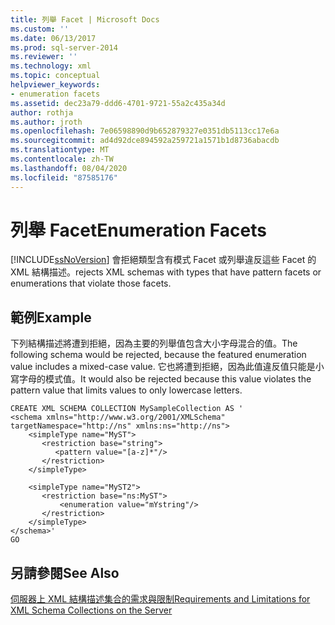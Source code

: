 ```yaml
---
title: 列舉 Facet | Microsoft Docs
ms.custom: ''
ms.date: 06/13/2017
ms.prod: sql-server-2014
ms.reviewer: ''
ms.technology: xml
ms.topic: conceptual
helpviewer_keywords:
- enumeration facets
ms.assetid: dec23a79-ddd6-4701-9721-55a2c435a34d
author: rothja
ms.author: jroth
ms.openlocfilehash: 7e06598890d9b652879327e0351db5113cc17e6a
ms.sourcegitcommit: ad4d92dce894592a259721a1571b1d8736abacdb
ms.translationtype: MT
ms.contentlocale: zh-TW
ms.lasthandoff: 08/04/2020
ms.locfileid: "87585176"
---
```

# <a name="enumeration-facets"></a><span data-ttu-id="bf86f-102">列舉 Facet</span><span class="sxs-lookup"><span data-stu-id="bf86f-102">Enumeration Facets</span></span>
  [!INCLUDE[ssNoVersion](../../includes/ssnoversion-md.md)] <span data-ttu-id="bf86f-103">會拒絕類型含有模式 Facet 或列舉違反這些 Facet 的 XML 結構描述。</span><span class="sxs-lookup"><span data-stu-id="bf86f-103">rejects XML schemas with types that have pattern facets or enumerations that violate those facets.</span></span>  
  
## <a name="example"></a><span data-ttu-id="bf86f-104">範例</span><span class="sxs-lookup"><span data-stu-id="bf86f-104">Example</span></span>  
 <span data-ttu-id="bf86f-105">下列結構描述將遭到拒絕，因為主要的列舉值包含大小字母混合的值。</span><span class="sxs-lookup"><span data-stu-id="bf86f-105">The following schema would be rejected, because the featured enumeration value includes a mixed-case value.</span></span> <span data-ttu-id="bf86f-106">它也將遭到拒絕，因為此值違反值只能是小寫字母的模式值。</span><span class="sxs-lookup"><span data-stu-id="bf86f-106">It would also be rejected because this value violates the pattern value that limits values to only lowercase letters.</span></span>  
  
```  
CREATE XML SCHEMA COLLECTION MySampleCollection AS '  
<schema xmlns="http://www.w3.org/2001/XMLSchema" targetNamespace="http://ns" xmlns:ns="http://ns">  
    <simpleType name="MyST">  
       <restriction base="string">  
          <pattern value="[a-z]*"/>  
       </restriction>  
    </simpleType>  
  
    <simpleType name="MyST2">  
       <restriction base="ns:MyST">  
           <enumeration value="mYstring"/>  
       </restriction>  
    </simpleType>  
</schema>'  
GO  
```  
  
## <a name="see-also"></a><span data-ttu-id="bf86f-107">另請參閱</span><span class="sxs-lookup"><span data-stu-id="bf86f-107">See Also</span></span>  
 [<span data-ttu-id="bf86f-108">伺服器上 XML 結構描述集合的需求與限制</span><span class="sxs-lookup"><span data-stu-id="bf86f-108">Requirements and Limitations for XML Schema Collections on the Server</span></span>](requirements-and-limitations-for-xml-schema-collections-on-the-server.md)  
  
  
